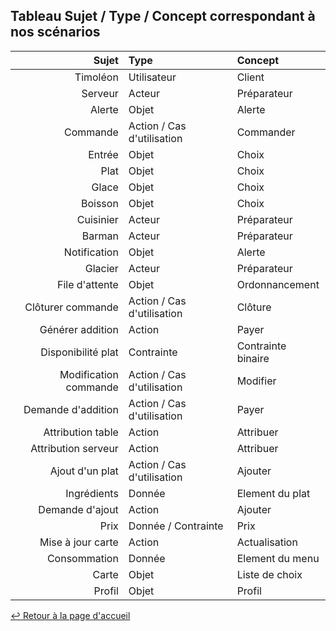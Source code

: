 ## Tableau Sujet / Type / Concept correspondant à nos scénarios

| Sujet                 | Type                       | Concept            |
| --------------------: | :------------------------- | :----------------- |
| Timoléon              | Utilisateur                | Client             |
| Serveur               | Acteur                     | Préparateur        |
| Alerte                | Objet                      | Alerte             |
| Commande              | Action / Cas d'utilisation | Commander          |
| Entrée                | Objet                      | Choix              |
| Plat                  | Objet                      | Choix              |
| Glace                 | Objet                      | Choix              |
| Boisson               | Objet                      | Choix              |
| Cuisinier             | Acteur                     | Préparateur        |
| Barman                | Acteur                     | Préparateur        |
| Notification          | Objet                      | Alerte             |
| Glacier               | Acteur                     | Préparateur        |
| File d'attente        | Objet                      | Ordonnancement     |
| Clôturer commande     | Action / Cas d'utilisation | Clôture            |
| Générer addition      | Action                     | Payer              |
| Disponibilité plat    | Contrainte                 | Contrainte binaire |
| Modification commande | Action / Cas d'utilisation | Modifier           |
| Demande d'addition    | Action / Cas d'utilisation | Payer              |
| Attribution table     | Action                     | Attribuer          |
| Attribution serveur   | Action                     | Attribuer          |
| Ajout d'un plat       | Action / Cas d'utilisation | Ajouter            |
| Ingrédients           | Donnée                     | Element du plat    |
| Demande d'ajout       | Action                     | Ajouter            |
| Prix                  | Donnée / Contrainte        | Prix               |
| Mise à jour carte     | Action                     | Actualisation      |
| Consommation          | Donnée                     | Element du menu    |
| Carte                 | Objet                      | Liste de choix     |
| Profil                | Objet                      | Profil             |

[:leftwards_arrow_with_hook: Retour à la page d'accueil](README.md)
